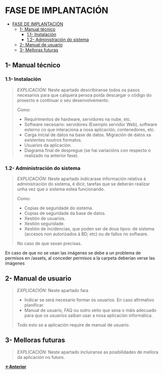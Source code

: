 # FASE DE IMPLANTACIÓN

- [FASE DE IMPLANTACIÓN](#fase-de-implantación)
  - [1- Manual técnico](#1--manual-técnico)
    - [1.1- Instalación](#11--instalación)
    - [1.2- Administración do sistema](#12--administración-do-sistema)
  - [2- Manual de usuario](#2--manual-de-usuario)
  - [3- Melloras futuras](#3--melloras-futuras)

## 1- Manual técnico

### 1.1- Instalación

> *EXPLICACIÓN:* Neste apartado describiranse todos os pasos necesarios para que calquera persoa poida descargar o código do proxecto e continuar o seu desenvolvemento.
>
> Como:
> 
> - Requirimentos de hardware, servidores na nube, etc.
> - Software necesario: servidores (Exemplo servidor Web), software externo co que interaciona a nosa aplicación, contenedores, etc.
> - Carga inicial de datos na base de datos. Migración de datos xa existentes noutros formatos.
> - Usuarios da aplicación.
> - Diagrama final de despregue (se hai variacións con respecto ó realizado na anterior fase).

### 1.2- Administración do sistema

> *EXPLICACIÓN:* Neste apartado indicarase información relativa á administración do sistema, é dicir, tarefas que se deberán realizar unha vez que o sistema estea funcionando.
>
> Como:
> 
> - Copias de seguridade do sistema.
> - Copias de seguridade da base de datos.
> - Xestión de usuarios.
> - Xestión seguridade.
> - Xestión de incidencias, que poden ser de dous tipos: de sistema (accesos non autorizados á BD, etc) ou de fallos no software.
>
> No caso de que sexan precisas.

En caso de que no se vean las imágenes se debe a un problema de permisos en /assets, al conceder permisos a la carpeta deberían verse las imágenes

## 2- Manual de usuario

> *EXPLICACIÓN:* Neste apartado fara
>
> - Indicar se será necesario formar ós usuarios. En caso afirmativo planificar.
> - Manual de usuario, FAQ ou outro xeito que sexa o máis adecuado para que os usuarios saiban usar a nosa aplicación informática.
>
> Todo esto se a aplicación require de manual de usuario.

## 3- Melloras futuras

> *EXPLICACIÓN:* Neste apartado incluiranse as posibilidades de mellora da aplicación no futuro.
>
[**<-Anterior**](../../README.md)
